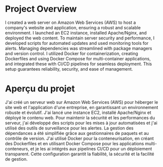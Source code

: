 # Project Overview

I created a web server on Amazon Web Services (AWS) to host a company's website and application, ensuring a robust and scalable environment. I launched an EC2 instance, installed Apache/Nginx, and deployed the web content. To maintain server security and performance, I developed scripts for automated updates and used monitoring tools for alerts. Managing dependencies was streamlined with package managers and version control. I utilized Docker for containerization, creating Dockerfiles and using Docker Compose for multi-container applications, and integrated these with CI/CD pipelines for seamless deployment. This setup guarantees reliability, security, and ease of management.

# Aperçu du projet

J'ai créé un serveur web sur Amazon Web Services (AWS) pour héberger le site web et l'application d'une entreprise, en garantissant un environnement robuste et évolutif. J'ai lancé une instance EC2, installé Apache/Nginx et déployé le contenu web. Pour maintenir la sécurité et les performances du serveur, j'ai développé des scripts pour les mises à jour automatisées et j'ai utilisé des outils de surveillance pour les alertes. La gestion des dépendances a été simplifiée grâce aux gestionnaires de paquets et au contrôle de version. J'ai utilisé Docker pour la conteneurisation, en créant des Dockerfiles et en utilisant Docker Compose pour les applications multi-conteneurs, et je les ai intégrés aux pipelines CI/CD pour un déploiement transparent. Cette configuration garantit la fiabilité, la sécurité et la facilité de gestion.
